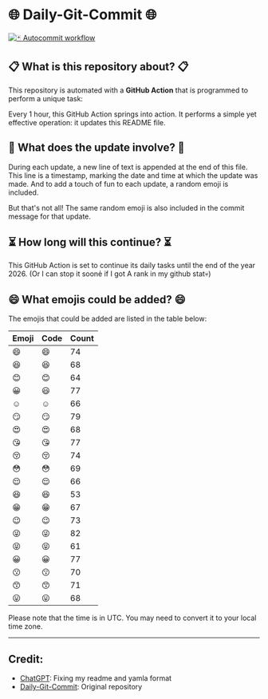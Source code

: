 # 🌐 Daily-Git-Commit 🌐

[![🃏 Autocommit workflow](https://github.com/kleqing/git-auto-commit/actions/workflows/main.yaml/badge.svg?event=check_run)](https://github.com/kleqing/git-auto-commit/actions/workflows/main.yaml)

## 📋 What is this repository about? 📋

This repository is automated with a **GitHub Action** that is programmed to perform a unique task:

Every 1 hour, this GitHub Action springs into action. It performs a simple yet effective operation: it updates this README file.

## 🔄 What does the update involve? 🔄

During each update, a new line of text is appended at the end of this file. This line is a timestamp, marking the date and time at which the update was made. And to add a touch of fun to each update, a random emoji is included.

But that's not all! The same random emoji is also included in the commit message for that update.

## ⏳ How long will this continue? ⏳

This GitHub Action is set to continue its daily tasks until the end of the year 2026. (Or I can stop it soonẻ if I got A rank in my github stat💀)

## 😄 What emojis could be added? 😄

The emojis that could be added are listed in the table below:

| Emoji | Code | Count |
| --- | --- | --- |
| 😄 | :smile: | 74 |
| 😆 | :laughing: | 68 |
| 😊 | :blush: | 64 |
| 😀 | :smiley: | 77 |
| ☺️ | :relaxed: | 66 |
| 😏 | :smirk: | 79 |
| 😍 | :heart_eyes: | 68 |
| 😘 | :kissing_heart: | 77 |
| 😚 | :kissing_closed_eyes: | 74 |
| 😳 | :flushed: | 69 |
| 😌 | :relieved: | 66 |
| 😆 | :satisfied: | 53 |
| 😁 | :grin: | 67 |
| 😉 | :wink: | 73 |
| 😜 | :stuck_out_tongue_winking_eye: | 82 |
| 😝 | :stuck_out_tongue_closed_eyes: | 61 |
| 😀 | :grinning: | 77 |
| 😗 | :kissing: | 70 |
| 😙 | :kissing_smiling_eyes: | 71 |
| 😛 | :stuck_out_tongue: | 68 |

Please note that the time is in UTC. You may need to convert it to your local time zone.

---

## Credit:

- [ChatGPT](chatgpt.com): Fixing my readme and yamla format
- [Daily-Git-Commit](https://github.com/diegomarty/daily-git-commit): Original repository

